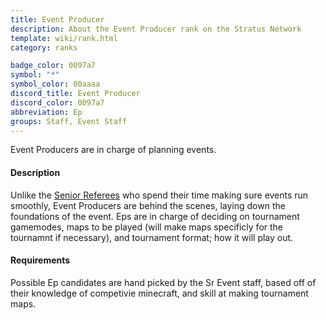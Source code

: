 ```yaml
---
title: Event Producer
description: About the Event Producer rank on the Stratus Network
template: wiki/rank.html
category: ranks

badge_color: 0097a7
symbol: "*" 
symbol_color: 00aaaa
discord_title: Event Producer
discord_color: 0097a7
abbreviation: Ep
groups: Staff, Event Staff
---
```


Event Producers are in charge of planning events.

#### Description

Unlike the [Senior Referees](https://mcresourcepile.github.io/addon-project/wiki/ranks/seniorref) who spend their time making sure events run smoothly, Event Producers are behind the scenes, laying down the foundations of the event. Eps are in charge of deciding on tournament gamemodes, maps to be played (will make maps specificly for the tournamnt if necessary), and tournament format; how it will play out.

#### Requirements

Possible Ep candidates are hand picked by the Sr Event staff, based off of their knowledge of competivie minecraft, and skill at making tournament maps. 
